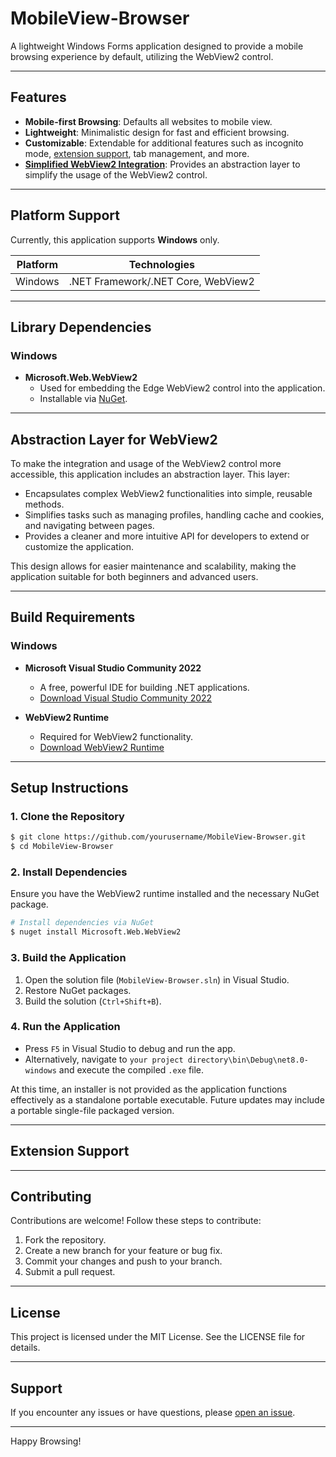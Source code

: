 # MobileView-Browser

A lightweight Windows Forms application designed to provide a mobile browsing experience by default, utilizing the WebView2 control.

---

## Features
- **Mobile-first Browsing**: Defaults all websites to mobile view.
- **Lightweight**: Minimalistic design for fast and efficient browsing.
- **Customizable**: Extendable for additional features such as incognito mode, [extension support](#extension-support), tab management, and more.
- **[Simplified WebView2 Integration](#abstraction-layer-for-webview2)**: Provides an abstraction layer to simplify the usage of the WebView2 control.

---

## Platform Support

Currently, this application supports **Windows** only.

| Platform | Technologies          |
|----------|-----------------------|
| Windows  | .NET Framework/.NET Core, WebView2 |

---

## Library Dependencies

### Windows
- **Microsoft.Web.WebView2**
  - Used for embedding the Edge WebView2 control into the application.
  - Installable via [NuGet](https://www.nuget.org/packages/Microsoft.Web.WebView2).

---

## Abstraction Layer for WebView2

To make the integration and usage of the WebView2 control more accessible, this application includes an abstraction layer. This layer:

- Encapsulates complex WebView2 functionalities into simple, reusable methods.
- Simplifies tasks such as managing profiles, handling cache and cookies, and navigating between pages.
- Provides a cleaner and more intuitive API for developers to extend or customize the application.

This design allows for easier maintenance and scalability, making the application suitable for both beginners and advanced users.

---

## Build Requirements

### Windows
- **Microsoft Visual Studio Community 2022**
  - A free, powerful IDE for building .NET applications.
  - [Download Visual Studio Community 2022](https://visualstudio.microsoft.com/vs/community/)

- **WebView2 Runtime**
  - Required for WebView2 functionality.
  - [Download WebView2 Runtime](https://developer.microsoft.com/en-us/microsoft-edge/webview2/#download-section)

---

## Setup Instructions

### 1. Clone the Repository
```bash
$ git clone https://github.com/yourusername/MobileView-Browser.git
$ cd MobileView-Browser
```

### 2. Install Dependencies
Ensure you have the WebView2 runtime installed and the necessary NuGet package.
```bash
# Install dependencies via NuGet
$ nuget install Microsoft.Web.WebView2
```

### 3. Build the Application
1. Open the solution file (`MobileView-Browser.sln`) in Visual Studio.
2. Restore NuGet packages.
3. Build the solution (`Ctrl+Shift+B`).

### 4. Run the Application
- Press `F5` in Visual Studio to debug and run the app.
- Alternatively, navigate to `your project directory\bin\Debug\net8.0-windows` and execute the compiled `.exe` file.

At this time, an installer is not provided as the application functions effectively as a standalone portable executable. Future updates may include a portable single-file packaged version.

---
## Extension Support

---

## Contributing

Contributions are welcome! Follow these steps to contribute:

1. Fork the repository.
2. Create a new branch for your feature or bug fix.
3. Commit your changes and push to your branch.
4. Submit a pull request.

---

## License
This project is licensed under the MIT License. See the LICENSE file for details.

---

## Support

If you encounter any issues or have questions, please [open an issue](https://github.com/j-emman/MobileView-Browser/issues).

---
Happy Browsing!
